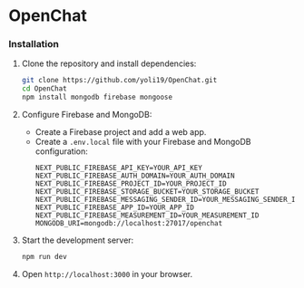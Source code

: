 # OpenChat
### Installation

1. Clone the repository and install dependencies:
    ```bash
    git clone https://github.com/yoli19/OpenChat.git
    cd OpenChat
    npm install mongodb firebase mongoose
    ```

2. Configure Firebase and MongoDB:
   - Create a Firebase project and add a web app.
   - Create a `.env.local` file with your Firebase and MongoDB configuration:
     ```
     NEXT_PUBLIC_FIREBASE_API_KEY=YOUR_API_KEY
     NEXT_PUBLIC_FIREBASE_AUTH_DOMAIN=YOUR_AUTH_DOMAIN
     NEXT_PUBLIC_FIREBASE_PROJECT_ID=YOUR_PROJECT_ID
     NEXT_PUBLIC_FIREBASE_STORAGE_BUCKET=YOUR_STORAGE_BUCKET
     NEXT_PUBLIC_FIREBASE_MESSAGING_SENDER_ID=YOUR_MESSAGING_SENDER_ID
     NEXT_PUBLIC_FIREBASE_APP_ID=YOUR_APP_ID
     NEXT_PUBLIC_FIREBASE_MEASUREMENT_ID=YOUR_MEASUREMENT_ID
     MONGODB_URI=mongodb://localhost:27017/openchat
     ```

3. Start the development server:
    ```bash
    npm run dev
    ```

4. Open `http://localhost:3000` in your browser.

